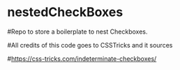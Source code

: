 # nestedCheckBoxes

#Repo to store a boilerplate to nest Checkboxes.

#All credits of this code goes to CSSTricks and it sources

#https://css-tricks.com/indeterminate-checkboxes/
